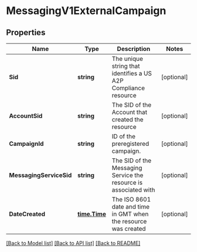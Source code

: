 # MessagingV1ExternalCampaign

## Properties

Name | Type | Description | Notes
------------ | ------------- | ------------- | -------------
**Sid** | **string** | The unique string that identifies a US A2P Compliance resource |[optional] 
**AccountSid** | **string** | The SID of the Account that created the resource |[optional] 
**CampaignId** | **string** | ID of the preregistered campaign. |[optional] 
**MessagingServiceSid** | **string** | The SID of the Messaging Service the resource is associated with |[optional] 
**DateCreated** | [**time.Time**](time.Time.md) | The ISO 8601 date and time in GMT when the resource was created |[optional] 

[[Back to Model list]](../README.md#documentation-for-models) [[Back to API list]](../README.md#documentation-for-api-endpoints) [[Back to README]](../README.md)


